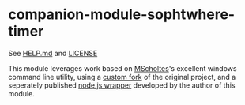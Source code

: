 # companion-module-sophtwhere-timer

See [HELP.md](./companion/HELP.md) and [LICENSE](./LICENSE)

This module leverages work based on [MScholtes](https://github.com/MScholtes/VirtualDesktop)'s excellent windows command line utility, using a [custom fork](https://github.com/jonathan-annett/VirtualDesktop) of the original project, and a seperately published [node.js wrapper](https://github.com/jonathan-annett/virtual-desktop-node) developed by the author of this module.